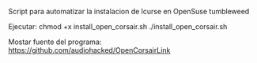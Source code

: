 Script para automatizar la instalacion de lcurse en OpenSuse tumbleweed

Ejecutar:
chmod +x install_open_corsair.sh
./install_open_corsair.sh

Mostar fuente del programa: https://github.com/audiohacked/OpenCorsairLink
